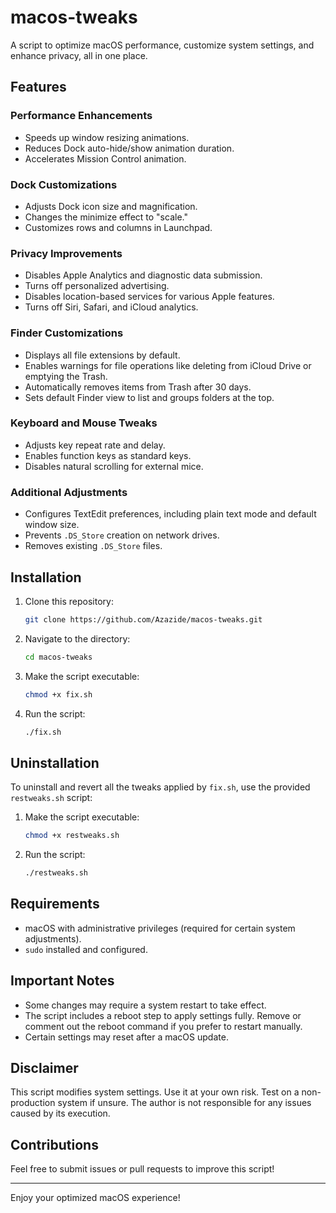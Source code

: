 # macos-tweaks

A script to optimize macOS performance, customize system settings, and enhance privacy, all in one place.

## Features

### Performance Enhancements
- Speeds up window resizing animations.
- Reduces Dock auto-hide/show animation duration.
- Accelerates Mission Control animation.

### Dock Customizations
- Adjusts Dock icon size and magnification.
- Changes the minimize effect to "scale."
- Customizes rows and columns in Launchpad.

### Privacy Improvements
- Disables Apple Analytics and diagnostic data submission.
- Turns off personalized advertising.
- Disables location-based services for various Apple features.
- Turns off Siri, Safari, and iCloud analytics.

### Finder Customizations
- Displays all file extensions by default.
- Enables warnings for file operations like deleting from iCloud Drive or emptying the Trash.
- Automatically removes items from Trash after 30 days.
- Sets default Finder view to list and groups folders at the top.

### Keyboard and Mouse Tweaks
- Adjusts key repeat rate and delay.
- Enables function keys as standard keys.
- Disables natural scrolling for external mice.

### Additional Adjustments
- Configures TextEdit preferences, including plain text mode and default window size.
- Prevents `.DS_Store` creation on network drives.
- Removes existing `.DS_Store` files.

## Installation

1. Clone this repository:
   ```bash
   git clone https://github.com/Azazide/macos-tweaks.git
   ```
2. Navigate to the directory:
   ```bash
   cd macos-tweaks
   ```
3. Make the script executable:
   ```bash
   chmod +x fix.sh
   ```
4. Run the script:
   ```bash
   ./fix.sh
   ```

## Uninstallation

To uninstall and revert all the tweaks applied by `fix.sh`, use the provided `restweaks.sh` script:

1. Make the script executable:
   ```bash
   chmod +x restweaks.sh
   ```
2. Run the script:
   ```bash
   ./restweaks.sh
   ```

## Requirements

- macOS with administrative privileges (required for certain system adjustments).
- `sudo` installed and configured.

## Important Notes

- Some changes may require a system restart to take effect.
- The script includes a reboot step to apply settings fully. Remove or comment out the reboot command if you prefer to restart manually.
- Certain settings may reset after a macOS update.

## Disclaimer

This script modifies system settings. Use it at your own risk. Test on a non-production system if unsure. The author is not responsible for any issues caused by its execution.

## Contributions

Feel free to submit issues or pull requests to improve this script!

---

Enjoy your optimized macOS experience!
